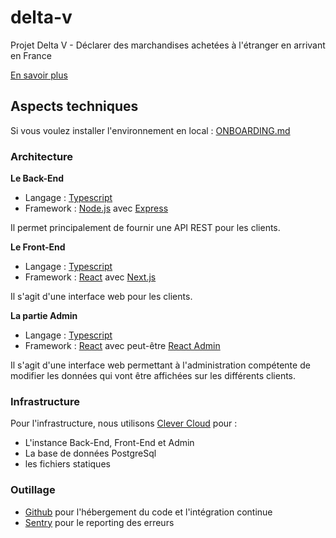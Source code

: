 # delta-v
Projet Delta V - Déclarer des marchandises achetées à l'étranger en arrivant en France

[En savoir plus](https://beta.gouv.fr/startups/delta.v.html)

## Aspects techniques

Si vous voulez installer l'environnement en local : [ONBOARDING.md](./ONBOARDING.md)

### Architecture


**Le Back-End**

- Langage : [Typescript](https://www.typescriptlang.org/)
- Framework : [Node.js](https://nodejs.org/fr/) avec [Express](https://expressjs.com/fr/)

Il permet principalement de fournir une API REST pour les clients.


**Le Front-End**

- Langage : [Typescript](https://www.typescriptlang.org/)
- Framework : [React](https://fr.reactjs.org/) avec [Next.js](https://nextjs.org/)

Il s'agit d'une interface web pour les clients.


**La partie Admin**

- Langage : [Typescript](https://www.typescriptlang.org/)
- Framework : [React](https://fr.reactjs.org/) avec peut-être [React Admin](https://marmelab.com/react-admin/)

Il s'agit d'une interface web permettant à l'administration compétente de modifier les données qui vont être affichées sur les différents clients.

### Infrastructure

Pour l'infrastructure, nous utilisons [Clever Cloud](https://clever-cloud.com/fr/) pour :
- L'instance Back-End, Front-End et Admin
- La base de données PostgreSql
- les fichiers statiques

### Outillage

- [Github](https://github.com/) pour l'hébergement du code et l'intégration continue
- [Sentry](https://sentry.io) pour le reporting des erreurs